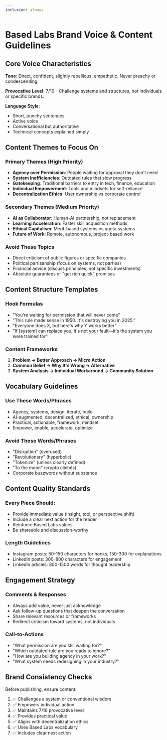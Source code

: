 ```yaml
---
inclusion: always
---
```


# Based Labs Brand Voice & Content Guidelines

## Core Voice Characteristics

**Tone**: Direct, confident, slightly rebellious, empathetic. Never preachy or condescending.

**Provocative Level**: 7/10 - Challenge systems and structures, not individuals or specific brands.

**Language Style**:
- Short, punchy sentences
- Active voice
- Conversational but authoritative
- Technical concepts explained simply

## Content Themes to Focus On

### Primary Themes (High Priority)
- **Agency over Permission**: People waiting for approval they don't need
- **System Inefficiencies**: Outdated rules that slow progress
- **Gatekeeping**: Traditional barriers to entry in tech, finance, education
- **Individual Empowerment**: Tools and mindsets for self-reliance
- **Decentralization Ethics**: User ownership vs corporate control

### Secondary Themes (Medium Priority)
- **AI as Collaborator**: Human-AI partnership, not replacement
- **Learning Acceleration**: Faster skill acquisition methods
- **Ethical Capitalism**: Merit-based systems vs quota systems
- **Future of Work**: Remote, autonomous, project-based work

### Avoid These Topics
- Direct criticism of public figures or specific companies
- Political partisanship (focus on systems, not parties)
- Financial advice (discuss principles, not specific investments)
- Absolute guarantees or "get rich quick" promises

## Content Structure Templates

### Hook Formulas
- "You're waiting for permission that will never come"
- "This rule made sense in 1950. It's destroying you in 2025."
- "Everyone does X, but here's why Y works better"
- "If [system] can replace you, it's not your fault—it's the system you were trained for"

### Content Frameworks
1. **Problem → Better Approach → Micro Action**
2. **Common Belief → Why It's Wrong → Alternative**
3. **System Analysis → Individual Workaround → Community Solution**

## Vocabulary Guidelines

### Use These Words/Phrases
- Agency, systems, design, iterate, build
- AI-augmented, decentralized, ethical, ownership
- Practical, actionable, framework, mindset
- Empower, enable, accelerate, optimize

### Avoid These Words/Phrases
- "Disruption" (overused)
- "Revolutionary" (hyperbolic)
- "Tokenize" (unless clearly defined)
- "To the moon" (crypto clichés)
- Corporate buzzwords without substance

## Content Quality Standards

### Every Piece Should:
- Provide immediate value (insight, tool, or perspective shift)
- Include a clear next action for the reader
- Reinforce Based Labs values
- Be shareable and discussion-worthy

### Length Guidelines
- Instagram posts: 50-150 characters for hooks, 150-300 for explanations
- LinkedIn posts: 300-800 characters for engagement
- LinkedIn articles: 800-1500 words for thought leadership

## Engagement Strategy

### Comments & Responses
- Always add value, never just acknowledge
- Ask follow-up questions that deepen the conversation
- Share relevant resources or frameworks
- Redirect criticism toward systems, not individuals

### Call-to-Actions
- "What permission are you still waiting for?"
- "Which outdated rule are you ready to ignore?"
- "How are you building agency in your work?"
- "What system needs redesigning in your industry?"

## Brand Consistency Checks

Before publishing, ensure content:
1. ✅ Challenges a system or conventional wisdom
2. ✅ Empowers individual action
3. ✅ Maintains 7/10 provocative level
4. ✅ Provides practical value
5. ✅ Aligns with decentralization ethics
6. ✅ Uses Based Labs vocabulary
7. ✅ Includes clear next action
